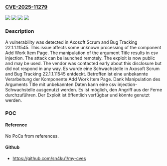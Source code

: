 ### [CVE-2025-11279](https://cve.mitre.org/cgi-bin/cvename.cgi?name=CVE-2025-11279)
![](https://img.shields.io/static/v1?label=Product&message=Scrum%20and%20Bug%20Tracking&color=blue)
![](https://img.shields.io/static/v1?label=Version&message=22.1.1.11545%20&color=brightgreen)
![](https://img.shields.io/static/v1?label=Vulnerability&message=CSV%20Injection&color=brightgreen)
![](https://img.shields.io/static/v1?label=Vulnerability&message=Injection&color=brightgreen)

### Description

A vulnerability was detected in Axosoft Scrum and Bug Tracking 22.1.1.11545. This issue affects some unknown processing of the component Add Work Item Page. The manipulation of the argument Title results in csv injection. The attack can be launched remotely. The exploit is now public and may be used. The vendor was contacted early about this disclosure but did not respond in any way.
Es wurde eine Schwachstelle in Axosoft Scrum and Bug Tracking 22.1.1.11545 entdeckt. Betroffen ist eine unbekannte Verarbeitung der Komponente Add Work Item Page. Dank Manipulation des Arguments Title mit unbekannten Daten kann eine csv injection-Schwachstelle ausgenutzt werden. Es ist möglich, den Angriff aus der Ferne durchzuführen. Der Exploit ist öffentlich verfügbar und könnte genutzt werden.

### POC

#### Reference
No PoCs from references.

#### Github
- https://github.com/sn4ku1/my-cves

